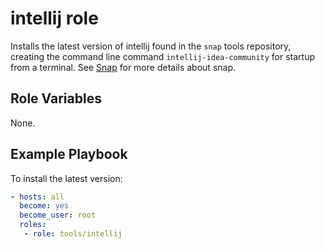 # intellij role

Installs the latest version of intellij found in the `snap` tools repository,
creating the command line command `intellij-idea-community` for startup
from a terminal. See [Snap](#snap) for more details about snap.

## Role Variables

None.

## Example Playbook

To install the latest version:

```yaml
- hosts: all
  become: yes
  become_user: root
  roles:
   - role: tools/intellij
```
